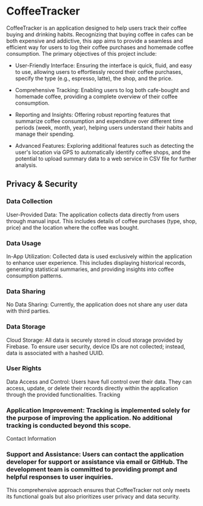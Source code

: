 # CoffeeTracker

CoffeeTracker is an application designed to help users track their coffee buying and drinking habits. Recognizing that buying coffee in cafes can be both expensive and addictive, this app aims to provide a seamless and efficient way for users to log their coffee purchases and homemade coffee consumption. The primary objectives of this project include:

- User-Friendly Interface: Ensuring the interface is quick, fluid, and easy to use, allowing users to effortlessly record their coffee purchases, specify the type (e.g., espresso, latte), the shop, and the price.

- Comprehensive Tracking: Enabling users to log both cafe-bought and homemade coffee, providing a complete overview of their coffee consumption.

- Reporting and Insights: Offering robust reporting features that summarize coffee consumption and expenditure over different time periods (week, month, year), helping users understand their habits and manage their spending.

- Advanced Features: Exploring additional features such as detecting the user's location via GPS to automatically identify coffee shops, and the potential to upload summary data to a web service in CSV file for further analysis.

## Privacy & Security
### Data Collection
User-Provided Data: The application collects data directly from users through manual input. This includes details of coffee purchases (type, shop, price) and the location where the coffee was bought.
### Data Usage
In-App Utilization: Collected data is used exclusively within the application to enhance user experience. This includes displaying historical records, generating statistical summaries, and providing insights into coffee consumption patterns.
### Data Sharing
No Data Sharing: Currently, the application does not share any user data with third parties.
### Data Storage
Cloud Storage: All data is securely stored in cloud storage provided by Firebase. To ensure user security, device IDs are not collected; instead, data is associated with a hashed UUID.
### User Rights
Data Access and Control: Users have full control over their data. They can access, update, or delete their records directly within the application through the provided functionalities.
Tracking
### Application Improvement: Tracking is implemented solely for the purpose of improving the application. No additional tracking is conducted beyond this scope.
Contact Information
### Support and Assistance: Users can contact the application developer for support or assistance via email or GitHub. The development team is committed to providing prompt and helpful responses to user inquiries.
This comprehensive approach ensures that CoffeeTracker not only meets its functional goals but also prioritizes user privacy and data security.
